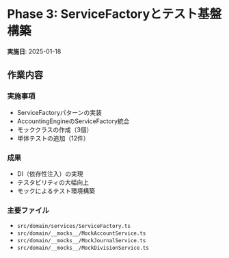 # Phase 3: ServiceFactoryとテスト基盤構築

**実施日**: 2025-01-18

## 作業内容

### 実施事項
- ServiceFactoryパターンの実装
- AccountingEngineのServiceFactory統合
- モッククラスの作成（3個）
- 単体テストの追加（12件）

### 成果
- DI（依存性注入）の実現
- テスタビリティの大幅向上
- モックによるテスト環境構築

### 主要ファイル
- `src/domain/services/ServiceFactory.ts`
- `src/domain/__mocks__/MockAccountService.ts`
- `src/domain/__mocks__/MockJournalService.ts`
- `src/domain/__mocks__/MockDivisionService.ts`